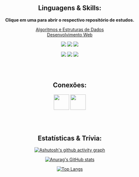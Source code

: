 <div align="center">
  

## Linguagens & Skills:
**Clique em uma para abrir o respectivo repositório de estudos.**
<br>
  
[Algoritmos e Estruturas de Dados](https://github.com/VianaSamuel/Learning-Java-AEDs)<br>
[Desenvolvimento Web](https://learning-web-dev.vercel.app/)
<br>

<a href="https://github.com/VianaSamuel/Learning-C"><img src="https://img.shields.io/badge/C-00599C?style=for-the-badge&logo=c&logoColor=white/"></a>
<a href="https://github.com/VianaSamuel/Learning-CPP"><img src="https://img.shields.io/badge/C%2B%2B-00599C?style=for-the-badge&logo=c%2B%2B&logoColor=white/"></a>
<a href="https://github.com/VianaSamuel/Learning-Java-AEDs"><img src="https://img.shields.io/badge/java-%23ED8B00.svg?style=for-the-badge&logo=java&logoColor=white/"></a>

<a href="https://github.com/VianaSamuel/Learning-WebDev"><img src="https://img.shields.io/badge/HTML5-E34F26?style=for-the-badge&logo=html5&logoColor=white"/></a>
<a href="https://github.com/VianaSamuel/Learning-WebDev"><img src="https://img.shields.io/badge/CSS3-1572B6?style=for-the-badge&logo=css3&logoColor=white"/></a>
<a href="https://github.com/VianaSamuel/Learning-WebDev"><img src="https://img.shields.io/badge/Bootstrap-563D7C?style=for-the-badge&logo=bootstrap&logoColor=white"/>
</a>
  
<br><br>
  
## Conexões:
<a href="mailto:samuelcruzviana@gmail.com"><img src="https://www.vectorlogo.zone/logos/gmail/gmail-tile.svg" width="50"></a>
<a href="https://www.linkedin.com/in/viana-samuel/"><img src="https://www.vectorlogo.zone/logos/linkedin/linkedin-tile.svg" width="50"></a>
 
<br><br>
  
## Estatísticas & Trívia:
[![Ashutosh's github activity graph](https://github-readme-activity-graph.cyclic.app/graph?username=VianaSamuel&custom_title=Contribution%27s%20Graph%3A&bg_color=242424&color=20d364&line=20d364&point=188B42&area=true&hide_border=true&radius=8)](https://github.com/ashutosh00710/github-readme-activity-graph)
  
[![Anurag's GitHub stats](https://github-readme-stats-vianasamuel.vercel.app/api?username=VianaSamuel&theme=darcula&card_width=600&line_height=30px&custom_title=Stats%3A&title_color=20d464&icon_color=20d464&show_icons=true&hide_border=true)](https://github.com/anuraghazra/github-readme-stats)

[![Top Langs](https://github-readme-stats-vianasamuel.vercel.app/api/top-langs/?username=VianaSamuel&exclude_repo=activity-box,music-box,productive-box,spotify-box,github-readme-stats&theme=darcula&card_width=600&custom_title=Top%20Languages%3A&title_color=20d464&hide_border=true)](https://github.com/anuraghazra/github-readme-stats)

</div>
